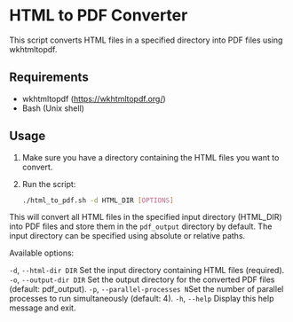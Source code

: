 # HTML to PDF Converter

This script converts HTML files in a specified directory into PDF files using wkhtmltopdf.

## Requirements

- wkhtmltopdf (<https://wkhtmltopdf.org/>)
- Bash (Unix shell)

## Usage

1. Make sure you have a directory containing the HTML files you want to convert.

2. Run the script:

    ```bash
    ./html_to_pdf.sh -d HTML_DIR [OPTIONS]
    ```

This will convert all HTML files in the specified input directory (HTML_DIR) into PDF files and store them in the `pdf_output` directory by default. The input directory can be specified using absolute or relative paths.

Available options:

`-d`, `--html-dir DIR` Set the input directory containing HTML files (required).
`-o`, `--output-dir DIR` Set the output directory for the converted PDF files (default: pdf_output).
`-p`, `--parallel-processes N`Set the number of parallel processes to run simultaneously (default: 4).
`-h`, `--help` Display this help message and exit.
